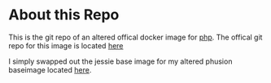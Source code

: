 # About this Repo

This is the git repo of an altered offical docker image for [php](https://registry.hub.docker.com/_/php/). The offical git repo for this image is located [here](https://github.com/docker-library/php)

I simply swapped out the jessie base image for my altered phusion baseimage located [here](https://github.com/tsilenzio/docker-base).